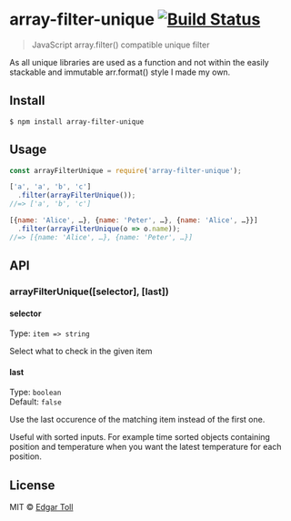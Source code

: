 # array-filter-unique [![Build Status](https://travis-ci.com/EdJoPaTo/array-filter-unique.svg?branch=master)](https://travis-ci.com/EdJoPaTo/array-filter-unique)

> JavaScript array.filter() compatible unique filter

As all unique libraries are used as a function and not within the easily stackable and immutable arr.format() style I made my own.

## Install

```
$ npm install array-filter-unique
```


## Usage

```js
const arrayFilterUnique = require('array-filter-unique');

['a', 'a', 'b', 'c']
  .filter(arrayFilterUnique());
//=> ['a', 'b', 'c']

[{name: 'Alice', …}, {name: 'Peter', …}, {name: 'Alice', …}}]
  .filter(arrayFilterUnique(o => o.name));
//=> [{name: 'Alice', …}, {name: 'Peter', …}]
```


## API

### arrayFilterUnique([selector], [last])

#### selector

Type: `item => string`

Select what to check in the given item

#### last

Type: `boolean`<br>
Default: `false`

Use the last occurence of the matching item instead of the first one.

Useful with sorted inputs.
For example time sorted objects containing position and temperature when you want the latest temperature for each position.


## License

MIT © [Edgar Toll](https://edjopato.de)
